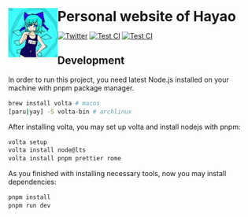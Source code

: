 <img src="./public/icons/top.jpeg" alt="logo" height="100" align="left">
<h1 style="display: inline">Personal website of Hayao</h1>

[![Twitter](https://img.shields.io/badge/Twitter-grey?style=flat-square&logo=twitter)](https://twitter.com/hayao0819)
[![Test CI](https://img.shields.io/github/actions/workflow/status/Hayao0819/hayao0819.com/test.yml?logo=github&label=Test%20CI%3Amaster&branch=master
)](https://github.com/Hayao0819/hayao0819.com/actions/workflows/test.yml)
[![Test CI](https://img.shields.io/github/actions/workflow/status/Hayao0819/hayao0819.com/test.yml?logo=github&label=Test%20CI%3Adev&branch=dev
)](https://github.com/Hayao0819/hayao0819.com/actions/workflows/test.yml)

## Development

In order to run this project, you need latest Node.js installed on your machine with pnpm package manager.

```bash
brew install volta # macos
[paru|yay] -S volta-bin # archlinux
```

After installing volta, you may set up volta and install nodejs with pnpm:

```bash
volta setup
volta install node@lts
volta install pnpm prettier rome
```

As you finished with installing necessary tools, now you may install dependencies:

```bash
pnpm install
pnpm run dev
```

